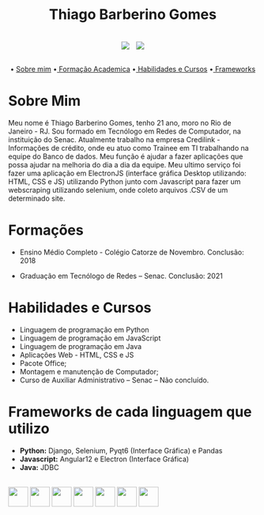 


<h1 align="center">Thiago Barberino Gomes</h1> <br>

<div align="center">
  <img align="center" src="https://github-readme-stats.vercel.app/api?username=Thiagobgomes&show_icons=true&theme=radical" />
  <img style="margin-left: 10px;" align="center" src="https://github-readme-stats.vercel.app/api/top-langs/?username=Thiagobgomes&layout=compact)](https://github.com/anuraghazra/github-readme-stats"/>
</div><br>

<p align="center">
 • <a href="#QuemSouEu">Sobre mim</a> 
 •<a href="#Formacao"> Formação Academica</a> 
 •<a href="#HabilidadesCursos"> Habilidades e Cursos</a>
 •<a href="#Frameworks"> Frameworks</a>
</p>

<div id="QuemSouEu">
  <h1>Sobre Mim</h1> 
  <p>
    Meu nome é Thiago Barberino Gomes, tenho 21 ano, moro no Rio de Janeiro - RJ. Sou formado em Tecnólogo em Redes de Computador, na instituição do Senac. Atualmente       trabalho na empresa Credilink - Informações de crédito, onde eu atuo como Trainee em TI trabalhando na equipe do Banco de dados. Meu função é ajudar a fazer       aplicações que possa ajudar na melhoria do dia a dia da equipe. Meu ultimo serviço foi fazer uma aplicação em ElectronJS (interface gráfica Desktop utilizando: HTML, CSS e JS) utilizando Python junto com Javascript para fazer um webscraping utilizando selenium, onde coleto arquivos .CSV de um determinado site.
    
  </p>

</div>



<div id="Formacao">
  <h1>Formações</h1>
  
  -	Ensino Médio Completo - Colégio Catorze de Novembro.
Conclusão: 2018 

-	Graduação em Tecnólogo de Redes – Senac.
Conclusão: 2021 

</div>

<div id="HabilidadesCursos">
  <h1>Habilidades e Cursos</h1>
  
- Linguagem de programação em Python
- Linguagem de programação em JavaScript
- Linguagem de programação em Java
- Aplicações Web - HTML, CSS e JS
-	Pacote Office;
-	Montagem e manutenção de Computador;
-	Curso de Auxiliar Administrativo – Senac – Não concluído. 

</div>


<div id="Frameworks">
  <h1>Frameworks de cada linguagem que utilizo</h1>
  
  -	**Python:** Django, Selenium, Pyqt6 (Interface Gráfica) e Pandas 
-	**Javascript:** Angular12 e Electron (Interface Gráfica)
-	**Java:** JDBC

</div> <br>


<div>
<img height="40" width="40" src="https://cdn.jsdelivr.net/gh/devicons/devicon/icons/python/python-original.svg" />
<img height="40" width="40"  src="https://cdn.jsdelivr.net/gh/devicons/devicon/icons/javascript/javascript-original.svg" />
<img height="40" width="40" src="https://cdn.jsdelivr.net/gh/devicons/devicon/icons/java/java-original.svg" />
<img height="40" width="40" src="https://cdn.jsdelivr.net/gh/devicons/devicon/icons/typescript/typescript-original.svg" />
<img height="40" width="40" src="https://cdn.jsdelivr.net/gh/devicons/devicon/icons/electron/electron-original.svg" />
<img height="40" width="40" src="https://cdn.jsdelivr.net/gh/devicons/devicon/icons/django/django-original.svg" />
<img height="40" width="40" src="https://cdn.jsdelivr.net/gh/devicons/devicon/icons/angularjs/angularjs-original.svg" />
</div>
